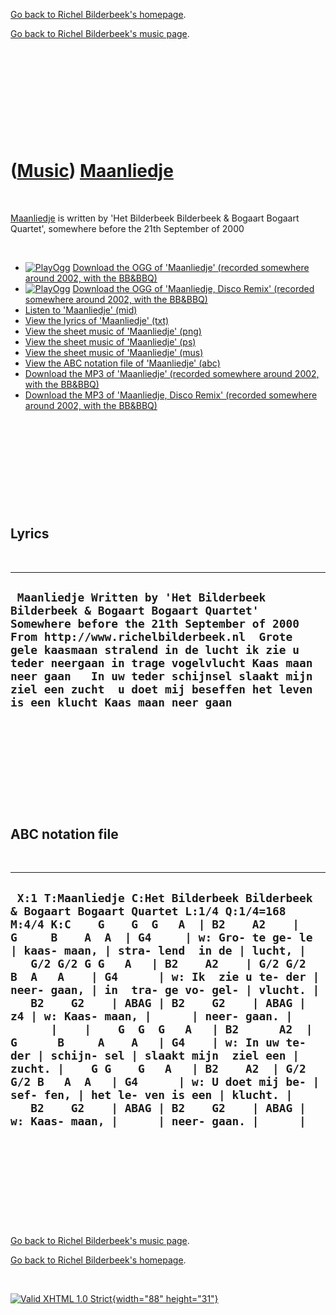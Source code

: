 [Go back to Richel Bilderbeek's homepage](index.htm).

[Go back to Richel Bilderbeek's music page](Music.htm).

 

 

 

 

 

([Music](Music.htm)) [Maanliedje](SongMaanliedje.htm)
=====================================================

 

[Maanliedje](SongMaanliedje.htm) is written by 'Het Bilderbeek
Bilderbeek & Bogaart Bogaart Quartet', somewhere before the 21th
September of 2000

 

-   [![PlayOgg](http://static.fsf.org/playogg/Play_ogg_80x15.png "I support PlayOgg!")](http://playogg.org)
    [Download the OGG of 'Maanliedje' (recorded somewhere around 2002,
    with the BB&BBQ)](CD01_02Maanliedje.ogg)
-   [![PlayOgg](http://static.fsf.org/playogg/Play_ogg_80x15.png "I support PlayOgg!")](http://playogg.org)
    [Download the OGG of 'Maanliedje, Disco Remix' (recorded somewhere
    around 2002, with the BB&BBQ)](CD01_06MaanliedjeDisco.ogg)
-   [Listen to 'Maanliedje' (mid)](SongMaanliedje.mid)
-   [View the lyrics of 'Maanliedje' (txt)](SongMaanliedje.txt)
-   [View the sheet music of 'Maanliedje' (png)](SongMaanliedje.png)
-   [View the sheet music of 'Maanliedje' (ps)](SongMaanliedje.ps)
-   [View the sheet music of 'Maanliedje' (mus)](SongMaanliedje.mus)
-   [View the ABC notation file of 'Maanliedje'
    (abc)](SongMaanliedje.abc)
-   [Download the MP3 of 'Maanliedje' (recorded somewhere around 2002,
    with the BB&BBQ)](CD01_02Maanliedje.mp3)
-   [Download the MP3 of 'Maanliedje, Disco Remix' (recorded somewhere
    around 2002, with the BB&BBQ)](CD01_06MaanliedjeDisco.mp3)

 

 

 

 

 

Lyrics
------

 

  -----------------------------------------------------------------------------------------------------------------------------------------------------------------------------------------------------------------------------------------------------------------------------------------------------------------------------------------------------------------------------------------------
  ` Maanliedje Written by 'Het Bilderbeek Bilderbeek & Bogaart Bogaart Quartet' Somewhere before the 21th September of 2000 From http://www.richelbilderbeek.nl  Grote gele kaasmaan stralend in de lucht ik zie u teder neergaan in trage vogelvlucht Kaas maan neer gaan   In uw teder schijnsel slaakt mijn ziel een zucht  u doet mij beseffen het leven is een klucht Kaas maan neer gaan`
  -----------------------------------------------------------------------------------------------------------------------------------------------------------------------------------------------------------------------------------------------------------------------------------------------------------------------------------------------------------------------------------------------

 

 

 

 

 

ABC notation file
-----------------

 

  ---------------------------------------------------------------------------------------------------------------------------------------------------------------------------------------------------------------------------------------------------------------------------------------------------------------------------------------------------------------------------------------------------------------------------------------------------------------------------------------------------------------------------------------------------------------------------------------------------------------------------------------------------------------------------------------------------------------------------------------------------------------------------------------------------------------------------------------------
  ` X:1 T:Maanliedje C:Het Bilderbeek Bilderbeek & Bogaart Bogaart Quartet L:1/4 Q:1/4=168 M:4/4 K:C    G    G  G   A  | B2    A2    | G     B    A  A  | G4     | w: Gro- te ge- le | kaas- maan, | stra- lend  in de | lucht, |    G/2 G/2 G G   A   | B2    A2    | G/2 G/2  B  A   A    | G4      | w: Ik  zie u te- der | neer- gaan, | in  tra- ge vo- gel- | vlucht. |    B2    G2    | ABAG | B2    G2    | ABAG | z4 | w: Kaas- maan, |      | neer- gaan. |      |    |    G  G  G   A   | B2      A2  | G      B     A    A   | G4    | w: In uw te- der | schijn- sel | slaakt mijn  ziel een | zucht. |    G G    G   A   | B2    A2  | G/2 G/2 B   A  A   | G4      | w: U doet mij be- | sef- fen, | het le- ven is een | klucht. |    B2    G2    | ABAG | B2    G2    | ABAG | w: Kaas- maan, |      | neer- gaan. |      |`
  ---------------------------------------------------------------------------------------------------------------------------------------------------------------------------------------------------------------------------------------------------------------------------------------------------------------------------------------------------------------------------------------------------------------------------------------------------------------------------------------------------------------------------------------------------------------------------------------------------------------------------------------------------------------------------------------------------------------------------------------------------------------------------------------------------------------------------------------------

 

 

 

 

 

[Go back to Richel Bilderbeek's music page](Music.htm).

[Go back to Richel Bilderbeek's homepage](index.htm).

 

[![Valid XHTML 1.0 Strict](valid-xhtml10.png){width="88"
height="31"}](http://validator.w3.org/check?uri=referer)
